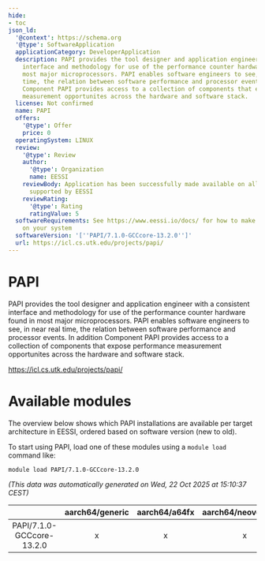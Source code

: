```yaml
---
hide:
- toc
json_ld:
  '@context': https://schema.org
  '@type': SoftwareApplication
  applicationCategory: DeveloperApplication
  description: PAPI provides the tool designer and application engineer with a consistent
    interface and methodology for use of the performance counter hardware found in
    most major microprocessors. PAPI enables software engineers to see, in near real
    time, the relation between software performance and processor events. In addition
    Component PAPI provides access to a collection of components that expose performance
    measurement opportunites across the hardware and software stack.
  license: Not confirmed
  name: PAPI
  offers:
    '@type': Offer
    price: 0
  operatingSystem: LINUX
  review:
    '@type': Review
    author:
      '@type': Organization
      name: EESSI
    reviewBody: Application has been successfully made available on all architectures
      supported by EESSI
    reviewRating:
      '@type': Rating
      ratingValue: 5
  softwareRequirements: See https://www.eessi.io/docs/ for how to make EESSI available
    on your system
  softwareVersion: '[''PAPI/7.1.0-GCCcore-13.2.0'']'
  url: https://icl.cs.utk.edu/projects/papi/
---
```


PAPI
====


PAPI provides the tool designer and application engineer with a consistent interface and methodology for use of the performance counter hardware found in most major microprocessors. PAPI enables software engineers to see, in near real time, the relation between software performance and processor events. In addition Component PAPI provides access to a collection of components that expose performance measurement opportunites across the hardware and software stack.

https://icl.cs.utk.edu/projects/papi/
# Available modules


The overview below shows which PAPI installations are available per target architecture in EESSI, ordered based on software version (new to old).

To start using PAPI, load one of these modules using a `module load` command like:

```shell
module load PAPI/7.1.0-GCCcore-13.2.0
```

*(This data was automatically generated on Wed, 22 Oct 2025 at 15:10:37 CEST)*

| |aarch64/generic|aarch64/a64fx|aarch64/neoverse_n1|aarch64/neoverse_v1|aarch64/nvidia/grace|x86_64/generic|x86_64/amd/zen2|x86_64/amd/zen3|x86_64/amd/zen4|x86_64/intel/cascadelake|x86_64/intel/haswell|x86_64/intel/icelake|x86_64/intel/sapphirerapids|x86_64/intel/skylake_avx512|
| :---: | :---: | :---: | :---: | :---: | :---: | :---: | :---: | :---: | :---: | :---: | :---: | :---: | :---: | :---: |
|PAPI/7.1.0-GCCcore-13.2.0|x|x|x|x|x|x|x|x|x|x|x|x|x|x|
